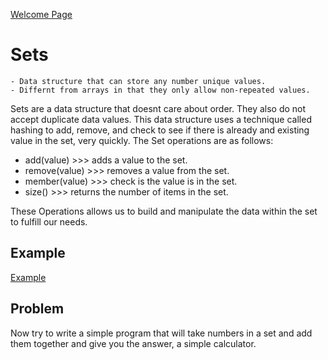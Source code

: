 [Welcome Page](welcome.md)

# Sets

    - Data structure that can store any number unique values. 
    - Differnt from arrays in that they only allow non-repeated values.

Sets are a data structure that doesnt care about order. They also do not accept duplicate data values. This data structure uses a technique called hashing to add, remove, and check to see if there is already and existing value in the set, very quickly. 
The Set operations are as follows:

- add(value)  >>> adds a value to the set.
- remove(value) >>> removes a value from the set.
- member(value) >>> check is the value is in the set.
- size() >>> returns the number of items in the set.

These Operations allows us to build and manipulate the data within the set to fulfill our needs. 

## Example 

[Example](set.py)

## Problem

Now try to write a simple program that will take numbers in a set and add them together and give you the answer, a simple calculator. 
